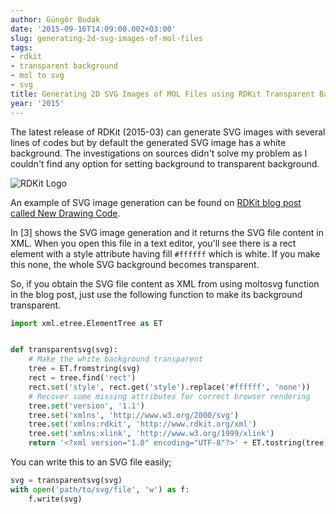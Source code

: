 ```yaml
---
author: Güngör Budak
date: '2015-09-16T14:09:00.002+03:00'
slug: generating-2d-svg-images-of-mol-files
tags:
- rdkit
- transparent background
- mol to svg
- svg
title: Generating 2D SVG Images of MOL Files using RDKit Transparent Background
year: '2015'
---
```


The latest release of RDKit (2015-03) can generate SVG images with several lines of codes but by default the generated SVG image has a white background. The investigations on sources didn't solve my problem as I couldn't find any option for setting background to transparent background.

![RDKit Logo](/public/images/rdkit-logo.png)

An example of SVG image generation can be found on <a href="http://rdkit.blogspot.com.tr/2015/02/new-drawing-code.html" target="_blank">RDKit blog post called New Drawing Code</a>.

In [3] shows the SVG image generation and it returns the SVG file content in XML. When you open this file in a text editor, you'll see there is a rect element with a style attribute having fill `#ffffff` which is white. If you make this none, the whole SVG background becomes transparent.

So, if you obtain the SVG file content as XML from using moltosvg function in the blog post, just use the following function to make its background transparent.

```python
import xml.etree.ElementTree as ET


def transparentsvg(svg):
    # Make the white background transparent
    tree = ET.fromstring(svg)
    rect = tree.find('rect')
    rect.set('style', rect.get('style').replace('#ffffff', 'none'))
    # Recover some missing attributes for correct browser rendering
    tree.set('version', '1.1')
    tree.set('xmlns', 'http://www.w3.org/2000/svg')
    tree.set('xmlns:rdkit', 'http://www.rdkit.org/xml')
    tree.set('xmlns:xlink', 'http://www.w3.org/1999/xlink')
    return '<?xml version="1.0" encoding="UTF-8"?>' + ET.tostring(tree).strip()
```

You can write this to an SVG file easily;

```python
svg = transparentsvg(svg)
with open('path/to/svg/file', 'w') as f:
    f.write(svg)
```
